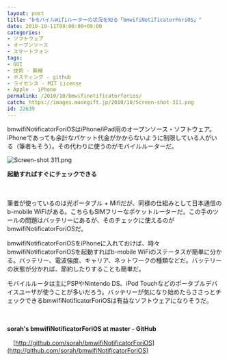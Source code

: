 ```yaml
---
layout: post
title: "bモバイルWifiルーターの状況を知る「bmwifiNotificatorForiOS」"
date: 2010-10-11T09:00:00+09:00
categories:
- ソフトウェア
- オープンソース
- スマートフォン
tags: 
- GUI
- 技術 - 無線
- ホスティング - github
- ライセンス - MIT License
- Apple - iPhone
permalink: /2010/10/bmwifinotificatorforios/
catch: https://images.moongift.jp/2010/10/Screen-shot-311.png
id: 22639
---
```

bmwifiNotificatorForiOSはiPhone/iPad用のオープンソース・ソフトウェア。iPhoneであっても余計なパケット代金がかからないように制限している人がいる（筆者もそう）。その代わりに使うのがモバイルルーターだ。

  

![Screen-shot 311.png](https://images.moongift.jp/2010/10/Screen-shot-311.png)  
  
**起動すればすぐにチェックできる**

  

　

  

筆者が使っているのは光ポータブル + Mifiだが、同様の仕組みとして日本通信のb-mobile WiFiがある。こちらもSIMフリーなポケットルーターだ。この手のツールの問題はバッテリーにあるが、そのチェックに使えるのがbmwifiNotificatorForiOSだ。

  
<!--more-->

bmwifiNotificatorForiOSをiPhoneに入れておけば、時々bmwifiNotificatorForiOSを起動すればb-mobile WiFiのステータスが簡単に分かる。バッテリー、電波強度、キャリア、ネットワークの種類などだ。バッテリーの状態が分かれば、節約したりすることも簡単だ。

  

モバイルルータは主にPSPやNintendo DS、iPod Touchなどのポータブルデバイスユーザが使うことが多いだろう。バッテリーが気になり始めたらささっとチェックできるbmwifiNotificatorForiOSは有益なソフトウェアになりそうだ。

  

　

  

**sorah's bmwifiNotificatorForiOS at master - GitHub**  
  
　[http://github.com/sorah/bmwifiNotificatorForiOS](http://github.com/sorah/bmwifiNotificatorForiOS)

  

